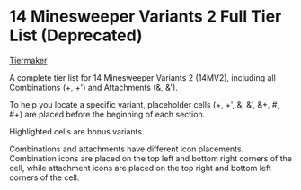 # 14 Minesweeper Variants 2 Full Tier List (Deprecated)

[Tiermaker](https://tiermaker.com/create/14-minesweeper-variants-2-full-combination-andattachment-17377235-5)

A complete tier list for 14 Minesweeper Variants 2 (14MV2), including all Combinations (+, +') and Attachments (&, &'). 

To help you locate a specific variant, placeholder cells (+, +', &, &', &+, #, #+) are placed before the beginning of each section.  

Highlighted cells are bonus variants.

Combinations and attachments have different icon placements. Combination icons are placed on the top left and bottom right corners of the cell, while attachment icons are placed on the top right and bottom left corners of the cell.
